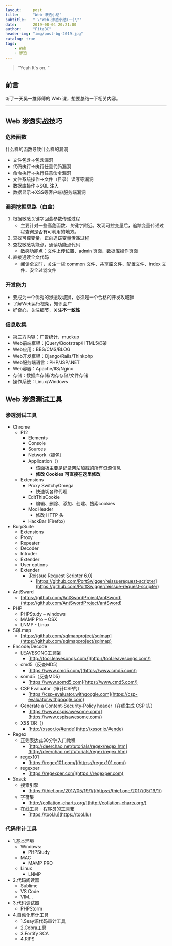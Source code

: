 ```yaml
---
layout:     post
title:      "Web-渗透小结"
subtitle:   " \"Web-渗透小结(一)\""
date:       2019-08-04 20:21:00
author:     "FitzBC"
header-img: "img/post-bg-2019.jpg"
catalog: true
tags:
    - Web
    - 渗透
---
```


> “Yeah It's on. ”

## 前言

听了一天吴一雄师傅的 Web 课，想要总结一下相关内容。

---

## Web 渗透实战技巧

### 危险函数

什么样的函数导致什么样的漏洞

* 文件包含->包含漏洞
* 代码执行->执行任意代码漏洞
* 命令执行->执行任意命令漏洞
* 文件系统操作->文件（目录）读写等漏洞
* 数据库操作->SQL 注入
* 数据显示->XSS等客户端/服务端漏洞

### 漏洞挖掘思路（白盒）

1. 根据敏感关键字回溯参数传递过程
    * 主要针对一些高危函数、关键字附近。发现可控变量后，追踪变量传递过程查询是否有可利用的地方。
2. 查找可控变量，正向追踪变量传递过程
3. 查找敏感功能点，通读功能点代码
   * 敏感功能点：文件上传位置、admin 页面、数据库操作页面
4. 直接通读全文代码
   * 阅读全文时，关注一些 common 文件、共享库文件、配置文件、index 文件、安全过滤文件

### 开发能力

* 要成为一个优秀的渗透攻城狮，必须是一个合格的开发攻城狮
* 了解Web运行框架，知识面广
* 好奇心，关注细节，关注**不一致性**

### 信息收集

* 第三方内容：广告统计、muckup
* Web前端框架：jQuery/Bootstrap/HTML5框架
* Web应用：BBS/CMS/BLOG
* Web开发框架：Django/Rails/Thinkphp
* Web服务端语言：PHP/JSP/.NET
* Web容器：Apache/IIS/Nginx
* 存储：数据库存储/内存存储/文件存储
* 操作系统：Linux/Windows

## Web 渗透测试工具

### 渗透测试工具

* Chrome
  * F12
    * Elements
    * Console
    * Sources
    * Network（抓包）
    * Application（）
      * 该面板主要是记录网站加载的所有资源信息
      * **修改 Cookies 可直接在这里修改**
  * Extensions
    * Proxy SwitchyOmega
      * 快速切各种代理
    * EditThisCookie
      * 编辑、删除、添加、创建、搜索cookies
    * ModHeader
      * 修改 HTTP 头
    * HackBar (Firefox)
* BurpSuite
  * Extensions
  * Proxy
  * Repeater
  * Decoder
  * Intruder
  * Extender
  * User options
  * Extender
    * [Reissue Request Scripter 6.0]
      * [https://github.com/PortSwigger/reissuerequest-scripter](https://github.com/PortSwigger/reissue-request-scripter)
* AntSward
  * [https://github.com/AntSwordProject/antSword](https://github.com/AntSwordProject/antSword)
* PHP
  * PHPStudy – windows
  * MAMP Pro – OSX
  * LNMP - Linux
* SQLmap
  * [https://github.com/sqlmapproject/sqlmap](https://github.com/sqlmapproject/sqlmap)
* Encode/Decode
  * LEAVESONG工具架
    * [http://tool.leavesongs.com/](http://tool.leavesongs.com/)
  * cmd5（反查MD5）
    * [https://www.cmd5.com/](https://www.cmd5.com/)
  * somd5（反查MD5）
    * [https://www.somd5.com](https://www.cmd5.com/)
  * CSP Evaluator（审计CSP的）
    * [https://csp-evaluator.withgoogle.com](https://csp-evaluator.withgoogle.com)
  * Generate a Content-Security-Policy header（在线生成 CSP 头）
    * [https://www.cspisawesome.com/](https://www.cspisawesome.com/)
  * XSS'OR（）
    * [http://xssor.io/#ende](http://xssor.io/#ende)
* Regex
  * 正则表达式30分钟入门教程
    * [http://deerchao.net/tutorials/regex/regex.htm](http://deerchao.net/tutorials/regex/regex.htm)
  * regex101
    * [https://regex101.com/](https://regex101.com/)
  * regexper
    * [https://regexper.com](https://regexper.com)
* Snack
  * 搜索引擎
    * [https://thief.one/2017/05/19/1/](https://thief.one/2017/05/19/1/)
  * 字符集
    * [http://collation-charts.org/](http://collation-charts.org/)
  * 在线工具 - 程序员的工具箱
    * [https://tool.lu](https://tool.lu)

### 代码审计工具

* 1.基本环境
  * Windows:
    * PHPStudy
  * MAC
    * MAMP PRO
  * Linux
    * LNMP
* 2.代码阅读器
  * Sublime
  * VS Code
  * VIM...
* 3.代码调试器
  * PHPStorm
* 4.自动化审计工具
  * 1.Seay源代码审计工具
  * 2.Cobra工具
  * 3.Fortify SCA
  * 4.RIPS
